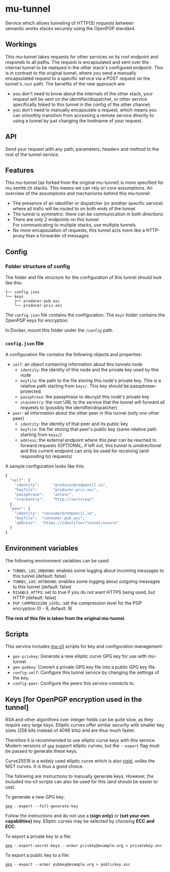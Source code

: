 # mu-tunnel

Service which allows tunneling of HTTP(S) requests between semantic.works stacks securely using the OpenPGP standard.

## Workings

This mu-tunnel takes requests for other services on its root endpoint and responds to all paths. The request is encapsulated and sent over the internal tunnel to be replayed in the other stack's configured endpoint. This is in contrast to the original tunnel, where you send a manually encapsulated request to a specific service via a POST request on the tunnel's `/out` path. The benefits of the new approach are:

* you don't need to know about the internals of the other stack, your request will be sent on the identifier/dispatcher, or other service specifically linked to this tunnel in the config of the other channel;
* you don't need to manually encapsulate a request, which means you can smoothly transition from accessing a remote service directly to using a tunnel by just changing the hostname of your request.

## API

Send your request with any path, parameters, headers and method to the root of the tunnel service.

## Features

This mu-tunnel (as forked from the original mu-tunnel) is more specified for mu.semte.ch stacks. This means we can rely on core assumptions. An overview of the assumptions and mechanisms behind this mu-tunnel:

*	The presence of an identifier or dispatcher (or another specific service) where all trafic will be routed to on both ends of the tunnel
*	The tunnel is symmetric: there can be communication in both directions
*	There are only 2 endpoints on this tunnel  
	For communicating to multiple stacks, use multiple tunnels
*	No more encapsulation of requests, this tunnel acts more like a HTTP-proxy than a forwarder of messages

## Config

### Folder structure of config

The folder and file structure for the configuration of this tunnel should look like this:

```
├── config.json
└── keys
    ├── producer-pub.asc
    └── producer-priv.asc
```
  
The `config.json` file contains the configuration. The `keys` folder contains the OpenPGP keys for encryption.

In Docker, mount this folder under the `/config` path.

### `config.json` file

A configuration file contains the following objects and properties:

* `self`: an object containing information about this tunnels node
  * `identity`: the identity of this node and the private key used by this node
  * `keyfile`: the path to the file storing this node's private key. This is a relative path starting from `keys/`. This key should be passphrase-protected.
  * `passphrase`: the passphrase to decrypt this node's private key
  * `stackentry`: the root URL to the service that the tunnel will forward all requests to (possibly the identifier/dispatcher)
* `peer`: all information about the other peer in this tunnel (only *one* other peer)
  * `identity`: the identity of that peer and its public key
  * `keyfile`: the file storing that peer's public key (same relative path starting from `keys/`)
  * `address`: the external endpoint where this peer can be reached to forward requests (OPTIONAL, if left out, this tunnel is unidirectional and this current endpoint can only be used for receiving (and responding to) requests)

A sample configuration looks like this:

```javascript
{
  "self": {
    "identity":      "producer@redpencil.io",
    "keyfile":       "producer-priv.asc",
    "passphrase":    "access",
    "stackentry":    "http://servicea/"
  },
  "peer": {
    "identity": "consumer@redpencil.io",
    "keyfile":  "consumer-pub.asc",
    "address":  "https://identifier/tunnel/secure"
  }
}
```

## Environment variables

The following environment variables can be used:

* `TUNNEL_LOG_INBOUND`: enables some logging about incoming messages to this tunnel (default: false)
* `TUNNEL_LOG_OUTBOUND`: enables some logging about outgoing messages to this tunnel (default: false)
* `DISABLE_HTTPS`: set to true if you do not want HTTPS being used, but HTTP (default: false)
* `PGP_COMPRESSION_LEVEL`: set the compression level for the PGP encryption (0 - 9, default: 9)

**The rest of this file is taken from the original mu-tunnel.**

## Scripts

This service includes [mu-cli](https://github.com/mu-semtech/mu-cli) scripts for key and configuration management:
* `gen-privkey`: Generate a new elliptic curve GPG key for use with mu-tunnel
* `gen-pubkey`: Convert a private GPG key file into a public GPG key file.
* `config-self`: Configure this tunnel service by changing the settings of the key.
* `config-peer`: Configure the peers this service connects to.

## Keys [for OpenPGP encryption used in the tunnel]

RSA and other algorithms over integer fields can be quite slow, as they require very large keys. Elliptic curves offer similar security with smaller key sizes (256 bits instead of 4096 bits) and are thus much faster.

Therefore it is recommended to use elliptic curve keys with this service. Modern versions of `gpg` support elliptic curves, but the `--expert` flag must be passed to generate these keys.

Curve25519 is a widely used elliptic curve which is also [rigid](https://safecurves.cr.yp.to/rigid.html), unlike the NIST curves. It is thus a good choice.

The following are instructions to manually generate keys. However, the included mu-cli scripts can also be used for this (and should be easier to use).

To generate a new GPG key:

```
gpg --expert --full-generate-key
```

Follow the instructions and do not use a **(sign only)** or **(set your own capabilities)** key. Elliptic curves may be selected by choosing **ECC and ECC**.

To export a private key to a file:

```
gpg --export-secret-keys --armor privkey@example.org > privatekey.asc
```

To export a public key to a file:

```
gpg --export --armor pubkey@example.org > publickey.asc
```

